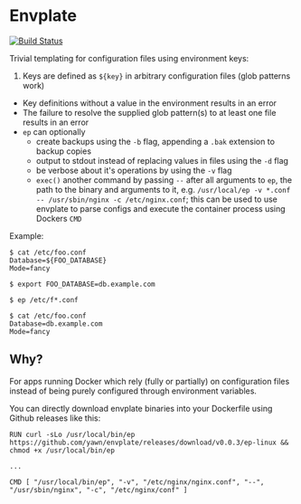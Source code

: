 # Envplate

[![Build Status](https://travis-ci.org/yawn/envplate.svg)](https://travis-ci.org/yawn/envplate)

Trivial templating for configuration files using environment keys:

1. Keys are defined as `${key}` in arbitrary configuration files (glob patterns work)
* Key definitions without a value in the environment results in an error
* The failure to resolve the supplied glob pattern(s) to at least one file results in an error
* `ep` can optionally
	* create backups using the `-b` flag, appending a `.bak` extension to backup copies
	* output to stdout instead of replacing values in files using the `-d` flag
	* be verbose about it's operations by using the `-v` flag
  * `exec()` another command by passing `--` after all arguments to `ep`, the path to the binary and arguments to it, e.g. `/usr/local/ep -v *.conf -- /usr/sbin/nginx -c /etc/nginx.conf`; this can be used to use envplate to parse configs and execute the container process using Dockers `CMD`

Example:

```
$ cat /etc/foo.conf
Database=${FOO_DATABASE}
Mode=fancy

$ export FOO_DATABASE=db.example.com

$ ep /etc/f*.conf

$ cat /etc/foo.conf
Database=db.example.com
Mode=fancy
```

## Why?

For apps running Docker which rely (fully or partially) on configuration files instead of being purely configured through environment variables.

You can directly download envplate binaries into your Dockerfile using Github releases like this:

```
RUN curl -sLo /usr/local/bin/ep https://github.com/yawn/envplate/releases/download/v0.0.3/ep-linux && chmod +x /usr/local/bin/ep

...

CMD [ "/usr/local/bin/ep", "-v", "/etc/nginx/nginx.conf", "--", "/usr/sbin/nginx", "-c", "/etc/nginx/conf" ]
```
